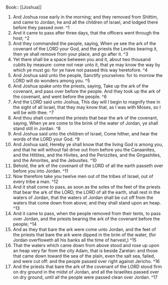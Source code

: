  Book:: [[Joshua]]
 1. And Joshua rose early in the morning; and they removed from Shittim, and came to Jordan, he and all the children of Israel, and lodged there before they passed over. ^1
 2. And it came to pass after three days, that the officers went through the host; ^2
 3. And they commanded the people, saying, When ye see the ark of the covenant of the LORD your God, and the priests the Levites bearing it, then ye shall remove from your place, and go after it. ^3
 4. Yet there shall be a space between you and it, about two thousand cubits by measure: come not near unto it, that ye may know the way by which ye must go: for ye have not passed this way heretofore. ^4
 5. And Joshua said unto the people, Sanctify yourselves: for to morrow the LORD will do wonders among you. ^5
 6. And Joshua spake unto the priests, saying, Take up the ark of the covenant, and pass over before the people. And they took up the ark of the covenant, and went before the people. ^6
 7. And the LORD said unto Joshua, This day will I begin to magnify thee in the sight of all Israel, that they may know that, as I was with Moses, so I will be with thee. ^7
 8. And thou shalt command the priests that bear the ark of the covenant, saying, When ye are come to the brink of the water of Jordan, ye shall stand still in Jordan. ^8
 9. And Joshua said unto the children of Israel, Come hither, and hear the words of the LORD your God. ^9
 10. And Joshua said, Hereby ye shall know that the living God is among you, and that he will without fail drive out from before you the Canaanites, and the Hittites, and the Hivites, and the Perizzites, and the Girgashites, and the Amorites, and the Jebusites. ^10
 11. Behold, the ark of the covenant of the LORD of all the earth passeth over before you into Jordan. ^11
 12. Now therefore take you twelve men out of the tribes of Israel, out of every tribe a man. ^12
 13. And it shall come to pass, as soon as the soles of the feet of the priests that bear the ark of the LORD, the LORD of all the earth, shall rest in the waters of Jordan, that the waters of Jordan shall be cut off from the waters that come down from above; and they shall stand upon an heap. ^13
 14. And it came to pass, when the people removed from their tents, to pass over Jordan, and the priests bearing the ark of the covenant before the people; ^14
 15. And as they that bare the ark were come unto Jordan, and the feet of the priests that bare the ark were dipped in the brim of the water, (for Jordan overfloweth all his banks all the time of harvest,) ^15
 16. That the waters which came down from above stood and rose up upon an heap very far from the city Adam, that is beside Zaretan: and those that came down toward the sea of the plain, even the salt sea, failed, and were cut off: and the people passed over right against Jericho. ^16
 17. And the priests that bare the ark of the covenant of the LORD stood firm on dry ground in the midst of Jordan, and all the Israelites passed over on dry ground, until all the people were passed clean over Jordan. ^17

